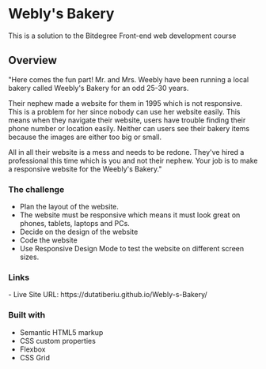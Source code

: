 # Webly's Bakery

<p>This is a solution to the Bitdegree Front-end web development course</p>

## Overview
<p>"Here comes the fun part! Mr. and Mrs. Weebly have been running a local bakery called Weebly's Bakery for an odd 25-30 years.

Their nephew made a website for them in 1995 which is not responsive. This is a problem for her since nobody can use her website easily. This means when they navigate their website, users have trouble finding their phone number or location easily. Neither can users see their bakery items because the images are either too big or small.

All in all their website is a mess and needs to be redone. They've hired a professional this time which is you and not their nephew. Your job is to make a responsive website for the Weebly's Bakery."</p>
### The challenge
<ul>
<li>Plan the layout of the website.</li>
<li>The website must be responsive which means it must look great on phones, tablets, laptops and PCs.</li>
<li>Decide on the design of the website</li>
<li>Code the website</li>
<li>Use Responsive Design Mode to test the website on different screen sizes.</li>
</ul>

### Links

<p>- Live Site URL:  https://dutatiberiu.github.io/Webly-s-Bakery/

### Built with
<ul>
<li>Semantic HTML5 markup</li>
<li>CSS custom properties</li>
<li>Flexbox</li>
<li>CSS Grid</li>
<ul>